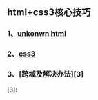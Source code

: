 ## html+css3核心技巧

### 1、[unkonwn html][1]

### 2、[css3][2]

### 3、[跨域及解决办法][3]

[1]:<https://github.com/xiaoliuing/study-notes/blob/master/ready-notes/heml-css3/html.md>
[2]:<https://github.com/xiaoliuing/study-notes/blob/master/ready-notes/heml-css3/css3.md>

[3]: